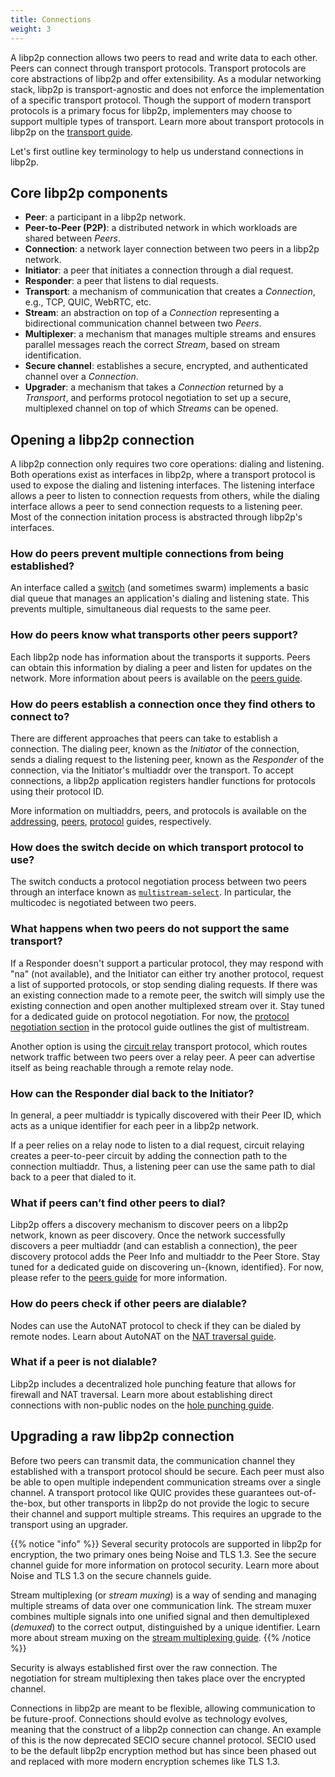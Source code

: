 ```yaml
---
title: Connections
weight: 3
---
```


A libp2p connection allows two peers to read and write data to each other. 
Peers can connect through transport protocols. Transport protocols are core 
abstractions of libp2p and offer extensibility. As a modular networking stack, 
libp2p is transport-agnostic and does not enforce the implementation of a specific 
transport protocol. Though the support of modern transport protocols is a primary 
focus for libp2p, implementers may choose to support multiple types of transport. 
Learn more about transport protocols in libp2p on the 
[transport guide]((/concepts/transports/)). 

Let's first outline key terminology to help us understand connections in libp2p.

## Core libp2p components

- **Peer**: a participant in a libp2p network.
- **Peer-to-Peer (P2P)**: a distributed network in which workloads are 
  shared between *Peers*.
- **Connection**: a network layer connection between two peers in a libp2p 
  network.
- **Initiator**: a peer that initiates a connection through a dial request.
- **Responder**: a peer that listens to dial requests.
- **Transport**: a mechanism of communication that creates a *Connection*, 
  e.g., TCP, QUIC, WebRTC, etc.
- **Stream**: an abstraction on top of a *Connection* representing a bidirectional 
  communication channel between two *Peers*.
- **Multiplexer**: a mechanism that manages multiple streams and ensures parallel 
  messages reach the correct *Stream*, based on stream identification.
- **Secure channel**: establishes a secure, encrypted, and authenticated channel 
  over a *Connection*.
- **Upgrader**: a mechanism that takes a *Connection* returned by a *Transport*, 
  and performs protocol negotiation to set up a secure, multiplexed channel on 
  top of which *Streams* can be opened.

## Opening a libp2p connection

A libp2p connection only requires two core operations: dialing and listening. 
Both operations exist as interfaces in libp2p, where a transport protocol is used 
to expose the dialing and listening interfaces. The listening interface allows a 
peer to listen to connection requests from others, while the dialing interface 
allows a peer to send connection requests to a listening peer. Most of the connection 
initation process is abstracted through libp2p's interfaces.

### How do peers prevent multiple connections from being established? 

An interface called a [switch](/concepts/stream-multiplexing/#switch/swarm) 
(and sometimes swarm) implements a basic dial queue that manages an application's 
dialing and listening state. This prevents multiple, 
simultaneous dial requests to the same peer. 

### How do peers know what transports other peers support?

Each libp2p node has information about the transports it supports.
Peers can obtain this information by dialing a peer and listen 
for updates on the network. More information about peers is available 
on the [peers guide](/concepts/peers).

### How do peers establish a connection once they find others to connect to?

There are different approaches that peers can take to establish a connection.
The dialing peer, known as the *Initiator* of the connection, sends a dialing request 
to the listening peer, known as the *Responder* of the connection, via the Initiator's 
multiaddr over the transport. To accept connections, a libp2p application registers 
handler functions for protocols using their protocol ID.

More information on multiaddrs, peers, and protocols is available on the
[addressing](/concepts/addressing), [peers](/concepts/peers),
[protocol](/concepts/protocols) guides, respectively.

### How does the switch decide on which transport protocol to use?

The switch conducts a protocol negotiation process between two peers through an 
interface known as [`multistream-select`](https://github.com/multiformats/multistream-select).
In particular, the multicodec is negotiated between two peers.

### What happens when two peers do not support the same transport?

If a Responder doesn't support a particular protocol, they may respond with "na" 
(not available), and the Initiator can either try another protocol, request a list 
of supported protocols, or stop sending dialing requests. If there was an existing 
connection made to a remote peer, the switch will simply use the existing connection 
and open another multiplexed stream over it. Stay tuned for a dedicated guide on
protocol negotiation. For now, the 
[protocol negotiation section](/concepts/protocols/protocol-negotiation) in the 
protocol guide outlines the gist of multistream.

Another option is using the [circuit relay](/concepts/circuit-relay) transport 
protocol, which routes network traffic between two peers over a relay peer. 
A peer can advertise itself as being reachable through a remote relay node. 

### How can the Responder dial back to the Initiator?

In general, a peer multiaddr is typically discovered with their Peer ID, which
acts as a unique identifier for each peer in a libp2p network.

If a peer relies on a relay node to listen to a dial request, circuit relaying 
creates a peer-to-peer circuit by adding the connection path to the connection 
multiaddr. Thus, a listening peer can use the same path to dial back to a peer 
that dialed to it.

### What if peers can’t find other peers to dial?

Libp2p offers a discovery mechanism to discover peers on a libp2p network, 
known as peer discovery. Once the network successfully discovers a peer 
multiaddr (and can establish a connection), the peer discovery protocol 
adds the Peer Info and multiaddr to the Peer Store. Stay tuned for a dedicated 
guide on discovering un-{known, identified}. For now, please refer to the
[peers guide](/concepts/peers) for more information. 

<!-- to add peer routing guide reference when available -->

### How do peers check if other peers are dialable?

Nodes can use the AutoNAT protocol to check if they can be dialed by remote nodes.
Learn about AutoNAT on the [NAT traversal guide](/concepts/nat/#autonat).

### What if a peer is not dialable?

Libp2p includes a decentralized hole punching feature that allows for firewall 
and NAT traversal. Learn more about establishing direct connections with non-public
nodes on the [hole punching guide](/concepts/hole-punching).

## Upgrading a raw libp2p connection

Before two peers can transmit data, the communication channel they established 
with a transport protocol should be secure. Each peer must also be able to open 
multiple independent communication streams over a single channel. A transport 
protocol like QUIC provides these guarantees out-of-the-box, but other transports 
in libp2p do not provide the logic to secure their channel and support 
multiple streams. This requires an upgrade to the transport using an upgrader.

{{% notice "info" %}}
Several security protocols are supported in libp2p for encryption, the two primary 
ones being Noise and TLS 1.3. See the secure channel guide for more information on 
protocol security. Learn more about Noise and TLS 1.3 on the secure channels guide.
<!-- to reference secure channels guide when available -->
Stream multiplexing (or *stream muxing*) is a way of sending and managing multiple 
streams of data over one communication link. The stream muxer combines multiple 
signals into one unified signal and then demultiplexed (*demuxed*) to the correct 
output, distinguished by a unique identifier. Learn more about stream muxing on the 
[stream multiplexing guide](/concepts/stream-multiplexing).
{{% /notice %}}

Security is always established first over the raw connection. The negotiation for 
stream multiplexing then takes place over the encrypted channel.

Connections in libp2p are meant to be flexible, allowing communication to be 
future-proof. Connections should evolve as technology evolves, meaning that the 
construct of a libp2p connection can change. An example of this is the now deprecated 
SECIO secure channel protocol. SECIO used to be the default libp2p encryption method 
but has since been phased out and replaced with more modern encryption schemes like 
TLS 1.3.
